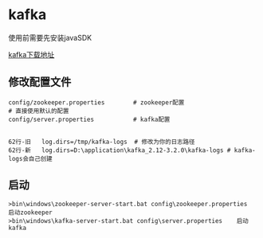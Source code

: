 # kafka

使用前需要先安装javaSDK

[kafka下载地址](https://www.apache.org/dyn/closer.cgi?path=/kafka/3.2.0/kafka_2.12-3.2.0.tgz)

## 修改配置文件

```shell
config/zookeeper.properties        # zookeeper配置
# 直接使用默认的配置
config/server.properties           # kafka配置


62行-旧	log.dirs=/tmp/kafka-logs  # 修改为你的日志路径 
62行-新	log.dirs=D:\application\kafka_2.12-3.2.0\kafka-logs # kafka-logs会自己创建
```

## 启动

```shell
>bin\windows\zookeeper-server-start.bat config\zookeeper.properties  启动zookeeper
>bin\windows\kafka-server-start.bat config\server.properties    启动kafka
```

